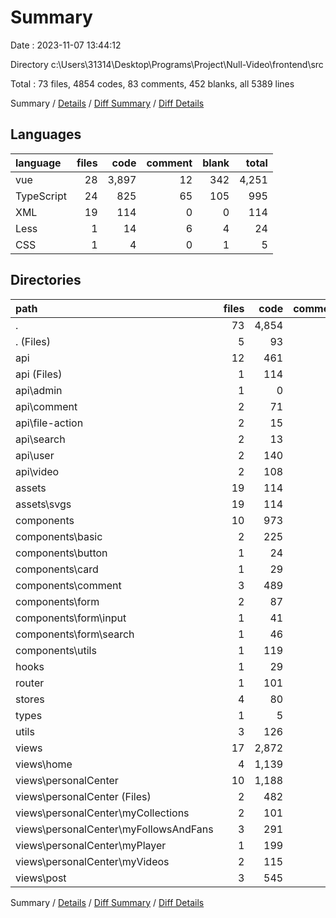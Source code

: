 # Summary

Date : 2023-11-07 13:44:12

Directory c:\\Users\\31314\\Desktop\\Programs\\Project\\Null-Video\\frontend\\src

Total : 73 files,  4854 codes, 83 comments, 452 blanks, all 5389 lines

Summary / [Details](details.md) / [Diff Summary](diff.md) / [Diff Details](diff-details.md)

## Languages
| language | files | code | comment | blank | total |
| :--- | ---: | ---: | ---: | ---: | ---: |
| vue | 28 | 3,897 | 12 | 342 | 4,251 |
| TypeScript | 24 | 825 | 65 | 105 | 995 |
| XML | 19 | 114 | 0 | 0 | 114 |
| Less | 1 | 14 | 6 | 4 | 24 |
| CSS | 1 | 4 | 0 | 1 | 5 |

## Directories
| path | files | code | comment | blank | total |
| :--- | ---: | ---: | ---: | ---: | ---: |
| . | 73 | 4,854 | 83 | 452 | 5,389 |
| . (Files) | 5 | 93 | 12 | 16 | 121 |
| api | 12 | 461 | 41 | 71 | 573 |
| api (Files) | 1 | 114 | 13 | 7 | 134 |
| api\\admin | 1 | 0 | 0 | 1 | 1 |
| api\\comment | 2 | 71 | 8 | 14 | 93 |
| api\\file-action | 2 | 15 | 2 | 4 | 21 |
| api\\search | 2 | 13 | 3 | 3 | 19 |
| api\\user | 2 | 140 | 13 | 24 | 177 |
| api\\video | 2 | 108 | 2 | 18 | 128 |
| assets | 19 | 114 | 0 | 0 | 114 |
| assets\\svgs | 19 | 114 | 0 | 0 | 114 |
| components | 10 | 973 | 1 | 111 | 1,085 |
| components\\basic | 2 | 225 | 0 | 20 | 245 |
| components\\button | 1 | 24 | 0 | 4 | 28 |
| components\\card | 1 | 29 | 0 | 3 | 32 |
| components\\comment | 3 | 489 | 0 | 58 | 547 |
| components\\form | 2 | 87 | 0 | 13 | 100 |
| components\\form\\input | 1 | 41 | 0 | 6 | 47 |
| components\\form\\search | 1 | 46 | 0 | 7 | 53 |
| components\\utils | 1 | 119 | 1 | 13 | 133 |
| hooks | 1 | 29 | 1 | 6 | 36 |
| router | 1 | 101 | 4 | 5 | 110 |
| stores | 4 | 80 | 0 | 7 | 87 |
| types | 1 | 5 | 1 | 1 | 7 |
| utils | 3 | 126 | 12 | 9 | 147 |
| views | 17 | 2,872 | 11 | 226 | 3,109 |
| views\\home | 4 | 1,139 | 0 | 95 | 1,234 |
| views\\personalCenter | 10 | 1,188 | 10 | 95 | 1,293 |
| views\\personalCenter (Files) | 2 | 482 | 9 | 27 | 518 |
| views\\personalCenter\\myCollections | 2 | 101 | 0 | 11 | 112 |
| views\\personalCenter\\myFollowsAndFans | 3 | 291 | 0 | 30 | 321 |
| views\\personalCenter\\myPlayer | 1 | 199 | 0 | 15 | 214 |
| views\\personalCenter\\myVideos | 2 | 115 | 1 | 12 | 128 |
| views\\post | 3 | 545 | 1 | 36 | 582 |

Summary / [Details](details.md) / [Diff Summary](diff.md) / [Diff Details](diff-details.md)